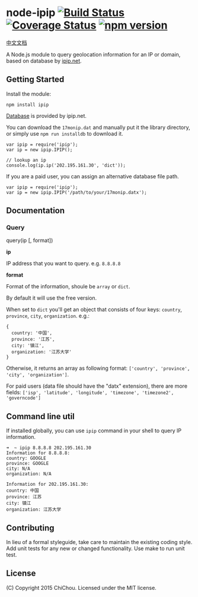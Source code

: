 # node-ipip [![Build Status](https://travis-ci.org/ChiChou/node-ipip.svg?branch=master)](https://travis-ci.org/ChiChou/node-ipip) [![Coverage Status](https://img.shields.io/coveralls/ChiChou/node-ipip.svg)](https://coveralls.io/r/ChiChou/node-ipip) [![npm version](https://badge.fury.io/js/ipip.svg)](http://badge.fury.io/js/ipip)

[中文文档](README.md)

A Node.js module to query geolocation information for an IP or domain, based on database by [ipip.net](http://ipip.net).

## Getting Started

Install the module:

    npm install ipip

[Database](http://s.qdcdn.com/17mon/17monipdb.zip) is provided by ipip.net.

You can download the `17monip.dat` and manually put it the library directory, or simply use `npm run installdb` to download it.

    var ipip = require('ipip');
    var ip = new ipip.IPIP();

    // lookup an ip
    console.log(ip.ip('202.195.161.30', 'dict'));

If you are a paid user, you can assign an alternative database file path.

    var ipip = require('ipip');
    var ip = new ipip.IPIP('/path/to/your/17monip.datx');

## Documentation

### Query

query(ip [, format])

**ip**

IP address that you want to query. e.g. `8.8.8.8`

**format** 

Format of the information, shoule be `array` or `dict`. 

By default it will use the free version.

When set to `dict` you'll get an object that consists of four keys: `country`, `province`, `city`, `organization`. e.g.:

    {
      country: '中国',
      province: '江苏',
      city: '镇江',
      organization: '江苏大学' 
    }

Otherwise, it returns an array as following format: `['country', 'province', 'city', 'organization']`.

For paid users (data file should have the "datx" extension), there are more fields: `['isp', 'latitude', 'longitude', 'timezone', 'timezone2', 'governcode']`

## Command line util

If installed globally, you can use `ipip` command in your shell to query IP information.

    ➜  ~ ipip 8.8.8.8 202.195.161.30
    Information for 8.8.8.8:
    country: GOOGLE
    province: GOOGLE
    city: N/A
    organization: N/A
    
    Information for 202.195.161.30:
    country: 中国
    province: 江苏
    city: 镇江
    organization: 江苏大学

## Contributing

In lieu of a formal styleguide, take care to maintain the existing coding style. Add unit tests for any new or changed functionality. Use make to run unit test.

## License

(C) Copyright 2015 ChiChou. Licensed under the MIT license.
